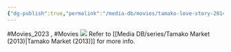 ```yaml
---
{"dg-publish":true,"permalink":"/media-db/movies/tamako-love-story-2014/","title":"Tamako Love Story","tags":["mediaDB/tv/movie"]}
---
```


#Movies_2023 , #Movies 
<img src="https://cdn.myanimelist.net/images/anime/1417/91333.jpg">
Refer to [[Media DB/series/Tamako Market (2013)\|Tamako Market (2013)]] for more info.